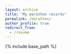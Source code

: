 ```yaml
---
layout: archive
title: "My marathon records"
permalink: /marathon/
author_profile: true
redirect_from:
  - /resume
---
```


{% include base_path %}

